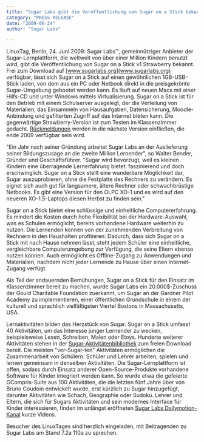 ```yaml
---
title: "Sugar Labs gibt die Veröffentlichung von Sugar on a Stick bekannt; die Lernplattform läuft auf jedem PC oder Netbook im Klassenzimmer."
category: "PRESS RELEASE"
date: "2009-06-24"
author: "Sugar Labs"

---
```

<!-- markdownlint-disable -->

LinuxTag, Berlin, 24. Juni 2009: Sugar Labs™, gemeinnütziger Anbieter der Sugar-Lernplattform, die weltweit von über einer Million Kindern benutzt wird, gibt die Veröffentlichung von Sugar on a Stick v1 Strawberry bekannt. Frei zum Download auf [www.sugarlabs.org](www.sugarlabs.org) verfügbar, lässt sich Sugar on a Stick auf einen gewöhnlichen 1GB-USB-Stick laden, von dem aus ein PC oder Netbook direkt in die preisgekrönte Sugar-Umgebung gebootet werden kann. Es läuft auf neuen Macs mit einer Hilfs-CD und unter Windows mittels Virtualisierung. Sugar on a Stick ist für den Betrieb mit einem Schulserver ausgelegt, der die Verteilung von Materialien, das Einsammeln von Hausaufgaben, Datensicherung, Moodle-Anbindung und gefilterten Zugriff auf das Internet bieten kann. Die gegenwärtige Strawberry-Version ist zum Testen im Klassenzimmer gedacht. [Rückmeldungen](mailto:feedback@sugarlabs.org) werden in die nächste Version einfließen, die ende 2009 verfügbar sein wird.

"Ein Jahr nach seiner Gründung arbeitet Sugar Labs an der Auslieferung seiner Bildungszusage an die zweite Million Lernender", so Walter Bender, Gründer und Geschäftsführer. "Sugar wird bevorzugt, weil es kleinen Kindern eine überragende Lernerfahrung bietet: faszinierend und doch erschwinglich. Sugar on a Stick stellt eine wunderbare Möglichkeit dar, Sugar auszuprobieren, ohne die Festplatte des Rechners zu verändern. Es eignet sich auch gut für langsamere, ältere Rechner oder schwachbrüstige Netbooks. Es gibt eine Version für den OLPC XO-1 und es wird auf den neueren XO-1.5-Laptops diesen Herbst zu finden sein."

Sugar on a Stick bietet eine schlüssige und einheitliche Computererfahrung. Es mindert die Kosten durch hohe Flexibilität bei der Hardware-Auswahl, was es Schulen ermöglicht, bereits vorhandene Hardware weiterhin zu nutzen. Die Lernenden können von der zunehmenden Verbreitung von Rechnern in den Haushalten profitieren: Dadurch, dass sich Sugar on a Stick mit nach Hause nehmen lässt, steht jedem Schüler eine einheitliche, vergleichbare Computerumgebung zur Verfügung, die seine Eltern ebenso nutzen können. Auch ermöglicht es Offline-Zugang zu Anwendungen und Materialien, nachdem nicht jeder Lernende zu Hause über einen Internet-Zugang verfügt.

Als Teil der andauernden Bemühungen, Sugar on a Stick für den Einsatz im Klassenzimmer bereit zu machen, wurde Sugar Labs ein 20.000$-Zuschuss der Gould Charitable Foundation zuerkannt, um Sugar an der Gardner Pilot Academy zu implementieren, einer öffentlichen Grundschule in einem der kulturell und sprachlich vielfältigsten Viertel Bostons in Massachusetts, USA.

Lernaktivitäten bilden das Herzstück von Sugar. Sugar on a Stick umfasst 40 Aktivitäten, um das Interesse junger Lernender zu wecken, beispielsweise Lesen, Schreiben, Malen oder Etoys. Hunderte weiterer Aktivitäten stehen in der [Sugar-Aktivitätenbibliothek](http://activities.sugarlabs.org) zum freien Download bereit. Die meisten "ver-Sugar-ten" Aktivitäten ermöglichen die Zusammenarbeit von Schülern: Schüler und Lehrer arbeiten, spielen und lernen gemeinsam in denselben Aktivitäten. Die Sugar-Lernplattform ist offen, sodass durch Einsatz anderer Open-Source-Produkte vorhandene Software für Kinder integriert werden kann. So wurde etwa die gefeierte GCompris-Suite aus 100 Aktivitäten, die die letzten fünf Jahre über von Bruno Coudoin entwickelt wurde, erst kürzlich zu Sugar hinzugefügt, darunter Aktivitäten wie Schach, Geographie oder Sudoku. Lehrer und Eltern, die sich für Sugars Aktivitäten und sein modernes Interface für Kinder interessieren, finden im unlängst eröffneten [Sugar Labs Dailymotion-Kanal](http://www.dailymotion.com/sugarlabs) kurze Videos.

Besucher des LinuxTages sind herzlich eingeladen, mit Beitragenden zu Sugar Labs am Stand 7.2a 110a zu sprechen.
